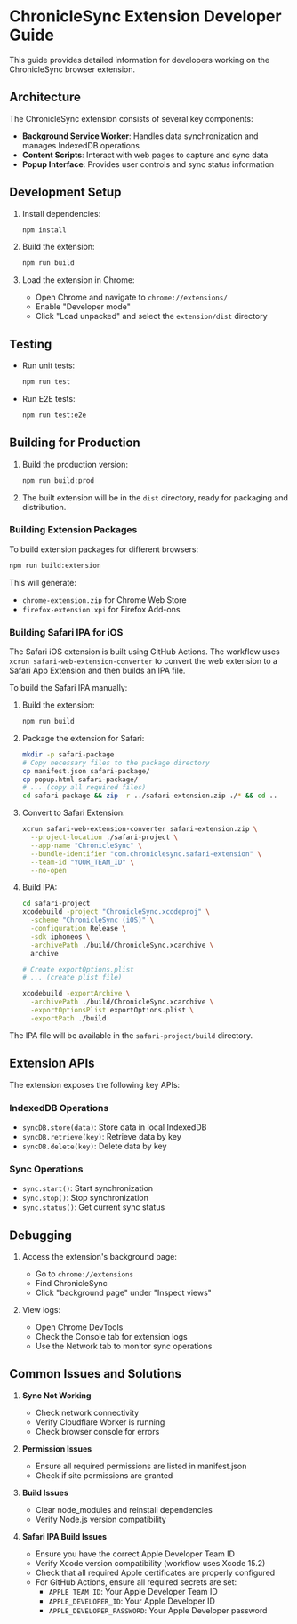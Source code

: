 # ChronicleSync Extension Developer Guide

This guide provides detailed information for developers working on the ChronicleSync browser extension.

## Architecture

The ChronicleSync extension consists of several key components:

- **Background Service Worker**: Handles data synchronization and manages IndexedDB operations
- **Content Scripts**: Interact with web pages to capture and sync data
- **Popup Interface**: Provides user controls and sync status information

## Development Setup

1. Install dependencies:
   ```bash
   npm install
   ```

2. Build the extension:
   ```bash
   npm run build
   ```

3. Load the extension in Chrome:
   - Open Chrome and navigate to `chrome://extensions/`
   - Enable "Developer mode"
   - Click "Load unpacked" and select the `extension/dist` directory

## Testing

- Run unit tests:
  ```bash
  npm run test
  ```

- Run E2E tests:
  ```bash
  npm run test:e2e
  ```

## Building for Production

1. Build the production version:
   ```bash
   npm run build:prod
   ```

2. The built extension will be in the `dist` directory, ready for packaging and distribution.

### Building Extension Packages

To build extension packages for different browsers:

```bash
npm run build:extension
```

This will generate:
- `chrome-extension.zip` for Chrome Web Store
- `firefox-extension.xpi` for Firefox Add-ons

### Building Safari IPA for iOS

The Safari iOS extension is built using GitHub Actions. The workflow uses `xcrun safari-web-extension-converter` to convert the web extension to a Safari App Extension and then builds an IPA file.

To build the Safari IPA manually:

1. Build the extension:
   ```bash
   npm run build
   ```

2. Package the extension for Safari:
   ```bash
   mkdir -p safari-package
   # Copy necessary files to the package directory
   cp manifest.json safari-package/
   cp popup.html safari-package/
   # ... (copy all required files)
   cd safari-package && zip -r ../safari-extension.zip ./* && cd ..
   ```

3. Convert to Safari Extension:
   ```bash
   xcrun safari-web-extension-converter safari-extension.zip \
     --project-location ./safari-project \
     --app-name "ChronicleSync" \
     --bundle-identifier "com.chroniclesync.safari-extension" \
     --team-id "YOUR_TEAM_ID" \
     --no-open
   ```

4. Build IPA:
   ```bash
   cd safari-project
   xcodebuild -project "ChronicleSync.xcodeproj" \
     -scheme "ChronicleSync (iOS)" \
     -configuration Release \
     -sdk iphoneos \
     -archivePath ./build/ChronicleSync.xcarchive \
     archive
   
   # Create exportOptions.plist
   # ... (create plist file)
   
   xcodebuild -exportArchive \
     -archivePath ./build/ChronicleSync.xcarchive \
     -exportOptionsPlist exportOptions.plist \
     -exportPath ./build
   ```

The IPA file will be available in the `safari-project/build` directory.

## Extension APIs

The extension exposes the following key APIs:

### IndexedDB Operations
- `syncDB.store(data)`: Store data in local IndexedDB
- `syncDB.retrieve(key)`: Retrieve data by key
- `syncDB.delete(key)`: Delete data by key

### Sync Operations
- `sync.start()`: Start synchronization
- `sync.stop()`: Stop synchronization
- `sync.status()`: Get current sync status

## Debugging

1. Access the extension's background page:
   - Go to `chrome://extensions`
   - Find ChronicleSync
   - Click "background page" under "Inspect views"

2. View logs:
   - Open Chrome DevTools
   - Check the Console tab for extension logs
   - Use the Network tab to monitor sync operations

## Common Issues and Solutions

1. **Sync Not Working**
   - Check network connectivity
   - Verify Cloudflare Worker is running
   - Check browser console for errors

2. **Permission Issues**
   - Ensure all required permissions are listed in manifest.json
   - Check if site permissions are granted

3. **Build Issues**
   - Clear node_modules and reinstall dependencies
   - Verify Node.js version compatibility

4. **Safari IPA Build Issues**
   - Ensure you have the correct Apple Developer Team ID
   - Verify Xcode version compatibility (workflow uses Xcode 15.2)
   - Check that all required Apple certificates are properly configured
   - For GitHub Actions, ensure all required secrets are set:
     - `APPLE_TEAM_ID`: Your Apple Developer Team ID
     - `APPLE_DEVELOPER_ID`: Your Apple Developer ID
     - `APPLE_DEVELOPER_PASSWORD`: Your Apple Developer password
